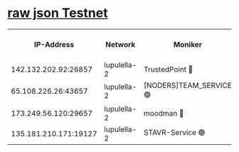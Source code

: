 [raw json Testnet](https://rpc-check.jaclalt.stavr.tech/jaclalt/rpc-jaclalt-result.json)
=

<table><tr><th>IP-Address</th><th>Network</th><th>Moniker</th><th>Latest Block Height</th><th>Earliest Block Height</th><th>Catching Up</th><th>Tx Index</th><th>Voting Power</th><th>Scan Time</th></tr><tr><td>142.132.202.92:26857</td><td>lupulella-2</td><td>TrustedPoint 🔴</td><td>6851399</td><td>6282001</td><td>False</td><td>off</td><td>5</td><td>2024-02-26T21:22:38.468917720UTC</td></tr><tr><td>65.108.226.26:43657</td><td>lupulella-2</td><td>[NODERS]TEAM_SERVICE 🟢</td><td>6851399</td><td>6282001</td><td>False</td><td>on</td><td>0</td><td>2024-02-26T21:22:38.790353823UTC</td></tr><tr><td>173.249.56.120:29657</td><td>lupulella-2</td><td>moodman 🔴</td><td>6851399</td><td>6751399</td><td>False</td><td>off</td><td>1075134</td><td>2024-02-26T21:22:38.237960979UTC</td></tr><tr><td>135.181.210.171:19127</td><td>lupulella-2</td><td>STAVR-Service 🟢</td><td>6851397</td><td>6849001</td><td>False</td><td>on</td><td>0</td><td>2024-02-26T21:22:29.664586715UTC</td></tr></table>

